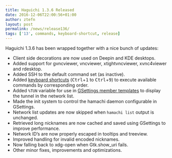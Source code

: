 ```yaml
---
title: Haguichi 1.3.6 Released
date: 2016-12-06T22:00:56+01:00
author: ztefn
layout: post
permalink: /news/release136/
tags: ['13', commands, keyboard-shortcut, release]
---
```

Haguichi 1.3.6 has been wrapped together with a nice bunch of updates:

  * Client side decorations are now used on Deepin and KDE desktops.
  * Added support for gvncviewer, vncviewer, xtightvncviewer, xvnc4viewer and rdesktop.
  * Added SSH to the default command set (as inactive).
  * Added [keyboard shortcuts](/tips-and-tricks/#keyboard-shortcuts) (<kbd>Ctrl</kbd>+<kbd>1</kbd> to <kbd>Ctrl</kbd>+<kbd>9</kbd>) to execute available commands by corresponding order.
  * Added `%TUN` variable for use in [GSettings member templates](/tips-and-tricks/#customize-network-list) to display the tunnel in the network list.
  * Made the init system to control the hamachi daemon configurable in GSettings.
  * Network list updates are now skipped when `hamachi list` output is unchanged.
  * Retrieved long nicknames are now cached and saved using GSettings to improve performance.
  * Network ID&#8217;s are now properly escaped in tooltips and treeview.
  * Improved handling for invalid encoded nicknames.
  * Now falling back to xdg-open when Gtk.show_uri fails.
  * Other minor fixes, improvements and optimizations.
